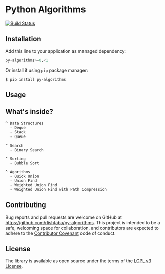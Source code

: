# Python Algorithms

[![Build Status](https://travis-ci.org/rlishtaba/py-algorithms-playground.svg?branch=master)](https://travis-ci.org/rlishtaba/py-algorithms)


## Installation

Add this line to your application as managed dependency:

```python
py-algorithms>=0,<1
```

Or install it using `pip` package manager:

    $ pip install py-algorithms

## Usage


## What's inside?

    ^ Data Structures
      - Deque
      - Stack
      - Queue

    ^ Search
      - Binary Search

    ^ Sorting
      - Bubble Sort

    ^ Agorithms
      - Quick Union
      - Union Find
      - Weighted Union Find
      - Weighted Union Find with Path Compression



## Contributing

Bug reports and pull requests are welcome on GitHub at https://github.com/rlishtaba/py-algorithms. This project is intended to be a safe, welcoming space for collaboration, and contributors are expected to adhere to the [Contributor Covenant](http://contributor-covenant.org) code of conduct.


## License

The library is available as open source under the terms of the [LGPL v3 License](http://opensource.org/licenses/LGPLv3).
